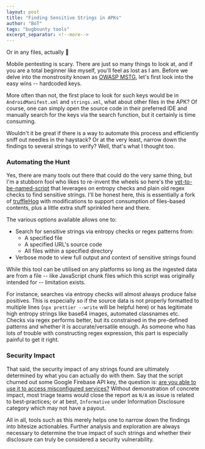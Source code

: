 ```yaml
---
layout: post
title: "Finding Sensitive Strings in APKs"
author: "BoT"
tags: "bugbounty tools"
excerpt_separator: <!--more-->
---
```


Or in any files, actually 🙈

<!--more-->

Mobile pentesting is scary. There are just so many things to look at, and if you are a total beginner like myself, you'll feel as lost as I am. Before we delve into the monstrosity known as [OWASP MSTG](https://mobile-security.gitbook.io/mobile-security-testing-guide/), let's first look into the easy wins -- hardcoded keys.

More often than not, the first place to look for such keys would be in `AndroidManifest.xml` and `strings.xml`, what about other files in the APK? Of course, one can simply open the source code in their preferred IDE and manually search for the keys via the search function, but it certainly is time consuming.

Wouldn't it be great if there is a way to automate this process and efficiently sniff out needles in the haystack? Or at the very least, narrow down the findings to several strings to verify? Well, that's what I thought too.

### Automating the Hunt

Yes, there are many tools out there that could do the very same thing, but I'm a stubborn fool who likes to re-invent the wheels so here's the [yet-to-be-named-script](https://github.com/andreathniah/tips-and-tricks/blob/master/scripts/find-high-entropy-strings.py) that leverages on entropy checks and plain old regex checks to find sensitive strings. I'll be honest here, this is essentially a fork of [truffleHog](https://github.com/trufflesecurity/truffleHog) with modifications to support consumption of files-based contents, plus a little extra stuff sprinkled here and there.

The various options available allows one to:

- Search for sensitive strings via entropy checks or regex patterns from:
  - A specified file
  - A specified URL's source code
  - All files within a specified directory
- Verbose mode to view full output and context of sensitive strings found

While this tool can be utilised on any platforms so long as the ingested data are from a file -- like JavaScript chunk files which this script was originally intended for -- limitation exists.

For instance, searches via entropy checks will almost always produce false positives. This is especially so if the source data is not properly formatted to multiple lines (`npx prettier --write` will be helpful here) or has legitimate high entropy strings like base64 images, automated classnames etc. Checks via regex performs better, but its constrained in the pre-defined patterns and whether it is accurate/versatile enough. As someone who has lots of trouble with constructing regex expression, this part is especially painful to get it right.

### Security Impact

That said, the security impact of any strings found are ultimately determined by what you can actually do with them. Say that the script churned out some Google Firebase API key, the question is: [are you able to use it to access misconfigured services?](../2022-01-14/finding-firebase-misconfigs) Without demonstration of concrete impact, most triage teams would close the report as `N/A` as issue is related to best-practices; or at best, `Informative` under Information Disclosure category which may not have a payout.

All in all, tools such as this merely helps one to narrow down the findings into bitesize actionables. Further analysis and exploration are always necessary to determine the true impact of such strings and whether their disclosure can truly be considered a security vulnerability.
